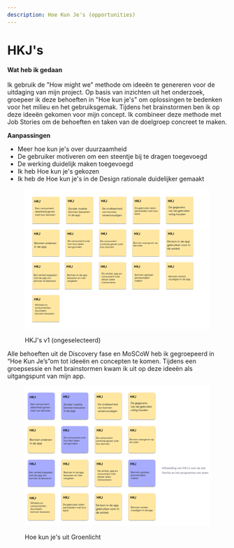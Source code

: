 ```yaml
---
description: Hoe Kun Je's (opportunities)
---
```


# HKJ's

**Wat heb ik gedaan**\
\
Ik gebruik de "How might we" methode om ideeën te genereren voor de uitdaging van mijn project. Op basis van inzichten uit het onderzoek, groepeer ik deze behoeften in "Hoe kun je's" om oplossingen te bedenken voor het milieu en het gebruiksgemak. Tijdens het brainstormen ben ik op deze ideeën gekomen voor mijn concept. Ik combineer deze methode met Job Stories om de behoeften en taken van de doelgroep concreet te maken.

**Aanpassingen**

* Meer hoe kun je's over duurzaamheid
* De gebruiker motiveren om een steentje bij te dragen toegevoegd
* De werking duidelijk maken toegevoegd
* Ik heb Hoe kun je's gekozen
* Ik heb de Hoe kun je's in de Design rationale duidelijker gemaakt

<figure><img src="../.gitbook/assets/23.png" alt=""><figcaption><p>HKJ's v1 (ongeselecteerd)</p></figcaption></figure>

Alle behoeften uit de Discovery fase en MoSCoW heb ik gegroepeerd in “Hoe Kun Je’s”om tot ideeën en concepten te komen. Tijdens een groepsessie en het brainstormen kwam ik uit op deze ideeën als uitgangspunt van mijn app.

<figure><img src="../.gitbook/assets/24.png" alt=""><figcaption><p>Hoe kun je's uit Groenlicht</p></figcaption></figure>
